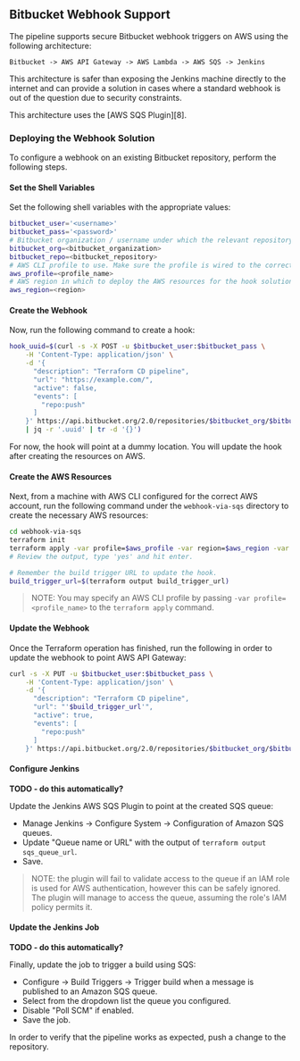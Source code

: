 ## Bitbucket Webhook Support

The pipeline supports secure Bitbucket webhook triggers on AWS using the following architecture:

    Bitbucket -> AWS API Gateway -> AWS Lambda -> AWS SQS -> Jenkins

This architecture is safer than exposing the Jenkins machine directly to the internet and can
provide a solution in cases where a standard webhook is out of the question due to security
constraints.

This architecture uses the [AWS SQS Plugin][8].

### Deploying the Webhook Solution

To configure a webhook on an existing Bitbucket repository, perform the following steps.

#### Set the Shell Variables

Set the following shell variables with the appropriate values:

```bash
bitbucket_user='<username>'
bitbucket_pass='<password>'
# Bitbucket organization / username under which the relevant repository exists.
bitbucket_org=<bitbucket_organization>
bitbucket_repo=<bitbucket_repository>
# AWS CLI profile to use. Make sure the profile is wired to the correct AWS account.
aws_profile=<profile_name>
# AWS region in which to deploy the AWS resources for the hook solution.
aws_region=<region>
```

#### Create the Webhook

Now, run the following command to create a hook:

```bash
hook_uuid=$(curl -s -X POST -u $bitbucket_user:$bitbucket_pass \
    -H 'Content-Type: application/json' \
    -d '{
      "description": "Terraform CD pipeline",
      "url": "https://example.com/",
      "active": false,
      "events": [
        "repo:push"
      ]
    }' https://api.bitbucket.org/2.0/repositories/$bitbucket_org/$bitbucket_repo/hooks \
    | jq -r '.uuid' | tr -d '{}')
```

For now, the hook will point at a dummy location. You will update the hook after creating the
resources on AWS.

#### Create the AWS Resources

Next, from a machine with AWS CLI configured for the correct AWS account, run the following command
under the `webhook-via-sqs` directory to create the necessary AWS resources:

```bash
cd webhook-via-sqs
terraform init
terraform apply -var profile=$aws_profile -var region=$aws_region -var bitbucket-hook-uuid=$hook_uuid
# Review the output, type 'yes' and hit enter.

# Remember the build trigger URL to update the hook.
build_trigger_url=$(terraform output build_trigger_url)
```

>NOTE: You may specify an AWS CLI profile by passing `-var profile=<profile_name>` to the
>`terraform apply` command.

#### Update the Webhook

Once the Terraform operation has finished, run the following in order to update the webhook to
point AWS API Gateway:

```bash
curl -s -X PUT -u $bitbucket_user:$bitbucket_pass \
    -H 'Content-Type: application/json' \
    -d '{
      "description": "Terraform CD pipeline",
      "url": "'$build_trigger_url'",
      "active": true,
      "events": [
        "repo:push"
      ]
    }' https://api.bitbucket.org/2.0/repositories/$bitbucket_org/$bitbucket_repo/hooks/$hook_uuid
```

#### Configure Jenkins

**TODO - do this automatically?**

Update the Jenkins AWS SQS Plugin to point at the created SQS queue:

  - Manage Jenkins -> Configure System -> Configuration of Amazon SQS queues.
  - Update "Queue name or URL" with the output of `terraform output sqs_queue_url`.
  - Save.

>NOTE: the plugin will fail to validate access to the queue if an IAM role is used for AWS
>authentication, however this can be safely ignored. The plugin will manage to access the queue,
>assuming the role's IAM policy permits it.

#### Update the Jenkins Job

**TODO - do this automatically?**

Finally, update the job to trigger a build using SQS:

- Configure -> Build Triggers -> Trigger build when a message is published to an Amazon SQS queue.
- Select from the dropdown list the queue you configured.
- Disable "Poll SCM" if enabled.
- Save the job.

In order to verify that the pipeline works as expected, push a change to the repository.